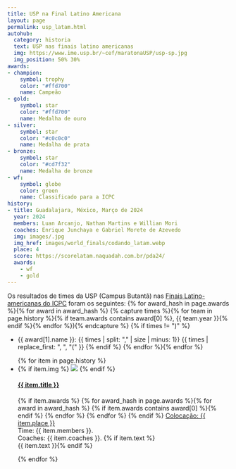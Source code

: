 ```yaml
---
title: USP na Final Latino Americana
layout: page
permalink: usp_latam.html
autohub:
  category: historia
  text: USP nas finais latino americanas
  img: https://www.ime.usp.br/~cef/maratonaUSP/usp-sp.jpg
  img_position: 50% 30%
awards:
- champion:
    symbol: trophy
    color: "#ffd700"
    name: Campeão
- gold:
    symbol: star
    color: "#ffd700"
    name: Medalha de ouro
- silver:
    symbol: star
    color: "#c0c0c0"
    name: Medalha de prata
- bronze:
    symbol: star
    color: "#cd7f32"
    name: Medalha de bronze
- wf:
    symbol: globe
    color: green
    name: Classificado para a ICPC
history:
- title: Guadalajara, México, Março de 2024
  year: 2024
  members: Luan Arcanjo, Nathan Martins e Willian Mori
  coaches: Enrique Junchaya e Gabriel Morete de Azevedo
  img: images/.jpg
  img_href: images/world_finals/codando_latam.webp
  place: 4
  score: https://scorelatam.naquadah.com.br/pda24/
  awards:
    - wf
    - gold
---
```


Os resultados de times da USP (Campus Butantã) nas [Finais Latino-americanas do ICPC](https://icpc.global/regionals/finder/Latin-America-Champ) foram os seguintes:
{% for award_hash in page.awards %}{% for award in award_hash %}
{% capture times %}{% for team in page.history %}{% if team.awards contains award[0] %}, {{ team.year }}{% endif %}{% endfor %}){% endcapture %}
{% if times != ")" %}
- <i class="fa fa-{{ award[1].symbol }}" style="color:{{ award[1].color }}" title="{{ award[1].name }}"></i> {{ award[1].name }}: {{ times | split: "," | size | minus: 1}} {{ times | replace_first: ", ", "(" }}
{% endif %}
{% endfor %}{% endfor %}

<ul class="history-list">
{% for item in page.history %}
<li class="big">
{% if item.img %}
  <a target="_blank" href="{{ item.img_href }}"><img src="{{ item.img }}"></a>
{% endif %}
<h4>
 <a target="_blank" href="https://icpc.baylor.edu/community/history-icpc-{{ item.year }}">{{ item.title }}</a>
</h4>
<p>
{% if item.awards %}
{% for award_hash in page.awards %}{% for award in award_hash %}
  {% if item.awards contains award[0] %}<i class="fa fa-{{ award[1].symbol }}" style="color:{{ award[1].color }}" title="{{ award[1].name }}"></i>{% endif %}
{% endfor %} {% endfor %}
{% endif %}
<a href="{% if item.score %}{{ item.score }}{% else %}http://static.kattis.com/icpc/wf{{ item.year }}/{% endif %}" title="placar"><i class="fa fa-th-list" title="Placar"></i> Colocação: {{ item.place }}</a><br>
Time: {{ item.members }}. <br>
Coaches: {{ item.coaches }}.
{% if item.text %}<br>{{ item.text }}{% endif %}
</p>
</li>
{% endfor %}
</ul>
